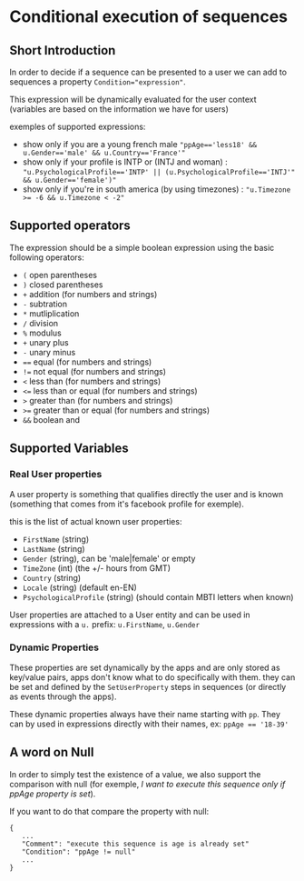 # Conditional execution of sequences

## Short Introduction

In order to decide if a sequence can be presented to a user we can add to sequences a property `Condition="expression"`.

This expression will be dynamically evaluated for the user context (variables are based on the information we have for users)

exemples of supported expressions:

* show only if you are a young french male `"ppAge=='less18' && u.Gender=='male' && u.Country=='France'"`
* show only if your profile is INTP or (INTJ and woman) : 
`"u.PsychologicalProfile=='INTP' || (u.PsychologicalProfile=='INTJ'" && u.Gender=='female')"`
* show only if you're in south america (by using timezones) : `"u.Timezone >= -6 && u.Timezone < -2"`

## Supported operators

The expression should be a simple boolean expression using the basic following operators:

* `(` open parentheses
* `)` closed parentheses
* `+` addition (for numbers and strings)
* `-` subtration
* `*` mutliplication
* `/` division
* `%` modulus
* `+` unary plus
* `-` unary minus
* `==` equal (for numbers and strings)
* `!=` not equal (for numbers and strings)
* `<` less than (for numbers and strings)
* `<=` less than or equal (for numbers and strings)
* `>` greater than (for numbers and strings)
* `>=` greater than or equal (for numbers and strings)
* `&&` boolean and

## Supported Variables

### Real User properties

A user property is something that qualifies directly the user and is known (something that comes from it's facebook profile for exemple).

this is the list of actual known user properties:

* `FirstName` (string)
* `LastName` (string)
* `Gender` (string), can be 'male|female' or empty
* `TimeZone` (int) (the +/- hours from GMT)
* `Country` (string)
* `Locale` (string) (default en-EN)
* `PsychologicalProfile` (string) (should contain MBTI letters when known)

User properties are attached to a User entity and can be used in expressions with a `u.` prefix: `u.FirstName`, `u.Gender`

### Dynamic Properties

These properties are set dynamically by the apps and are only stored as key/value pairs, apps don't know what to do specifically with them.
they can be set and defined by the `SetUserProperty` steps in sequences (or directly as events through the apps).

These dynamic properties always have their name starting with `pp`. 
They can by used in expressions directly with their names, ex: `ppAge == '18-39'`

## A word on Null

In order to simply test the existence of a value, we also support the comparison with null (for exemple, _I want to execute this sequence only if ppAge property is set_).

If you want to do that compare the property with null:

```
{ 
   ...
   "Comment": "execute this sequence is age is already set"
   "Condition": "ppAge != null"
   ...
}
